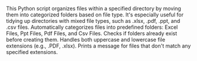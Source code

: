 This Python script organizes files within a specified directory
by moving them into categorized folders based on file type. 
It's especially useful for tidying up directories with mixed file types, such as .xlsx, .pdf, .ppt, and .csv files.
Automatically categorizes files into predefined folders: Excel Files, Ppt Files, Pdf Files, and Csv Files.
Checks if folders already exist before creating them.
Handles both uppercase and lowercase file extensions (e.g., .PDF, .xlsx).
Prints a message for files that don't match any specified extensions.
